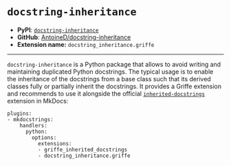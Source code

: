 # `docstring-inheritance`

- **PyPI**: [`docstring-inheritance`](https://pypi.org/project/docstring-inheritance/)
- **GitHub**: [AntoineD/docstring-inheritance](https://github.com/AntoineD/docstring-inheritance)
- **Extension name:** `docstring_inheritance.griffe`

______________________________________________________________________

`docstring-inheritance` is a Python package that allows to avoid writing and maintaining duplicated Python docstrings. The typical usage is to enable the inheritance of the docstrings from a base class such that its derived classes fully or partially inherit the docstrings. It provides a Griffe extension and recommends to use it alongside the official [`inherited-docstrings`](../../official/inherited-docstrings/) extension in MkDocs:

```
plugins:
- mkdocstrings:
    handlers:
      python:
        options:
          extensions:
          - griffe_inherited_docstrings
          - docstring_inheritance.griffe

```
